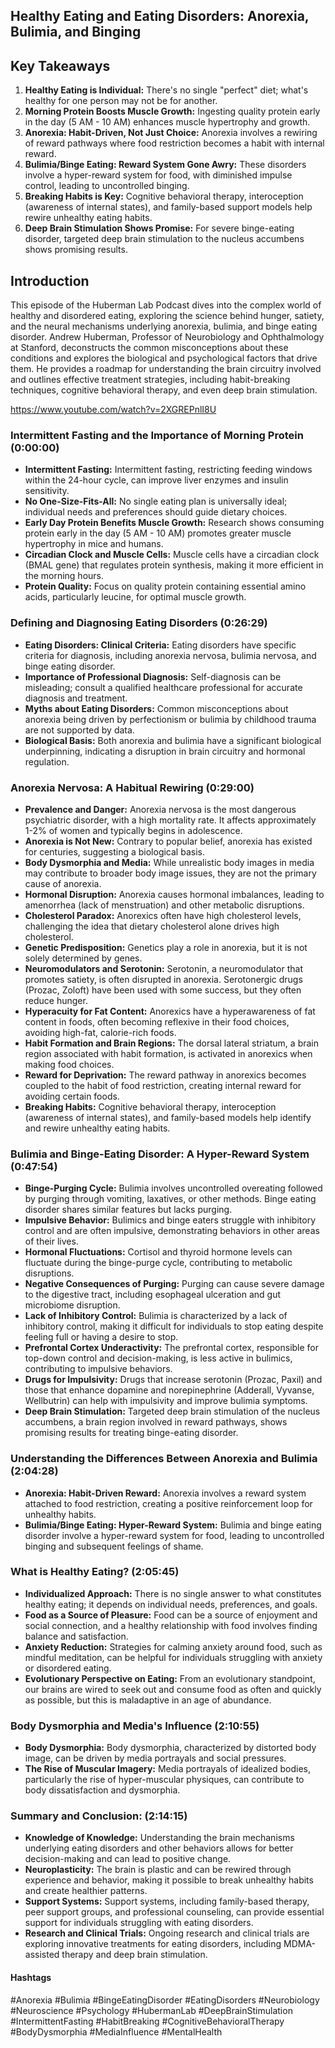 ##  Healthy Eating and Eating Disorders: Anorexia, Bulimia, and Binging 

## Key Takeaways
1. **Healthy Eating is Individual:** There's no single "perfect" diet; what's healthy for one person may not be for another.
2. **Morning Protein Boosts Muscle Growth:** Ingesting quality protein early in the day (5 AM - 10 AM) enhances muscle hypertrophy and growth.
3. **Anorexia: Habit-Driven, Not Just Choice:** Anorexia involves a rewiring of reward pathways where food restriction becomes a habit with internal reward. 
4. **Bulimia/Binge Eating: Reward System Gone Awry:** These disorders involve a hyper-reward system for food, with diminished impulse control, leading to uncontrolled binging.
5. **Breaking Habits is Key:**  Cognitive behavioral therapy, interoception (awareness of internal states), and family-based support models help rewire unhealthy eating habits.
6. **Deep Brain Stimulation Shows Promise:**  For severe binge-eating disorder, targeted deep brain stimulation to the nucleus accumbens shows promising results.

## Introduction
This episode of the Huberman Lab Podcast dives into the complex world of healthy and disordered eating, exploring the science behind hunger, satiety, and the neural mechanisms underlying anorexia, bulimia, and binge eating disorder. Andrew Huberman, Professor of Neurobiology and Ophthalmology at Stanford,  deconstructs the common misconceptions about these conditions and explores the biological and psychological factors that drive them. He provides a roadmap for understanding the brain circuitry involved and outlines effective treatment strategies, including habit-breaking techniques, cognitive behavioral therapy, and even deep brain stimulation. 

https://www.youtube.com/watch?v=2XGREPnlI8U

### Intermittent Fasting and the Importance of Morning Protein (0:00:00)

- **Intermittent Fasting:**  Intermittent fasting, restricting feeding windows within the 24-hour cycle, can improve liver enzymes and insulin sensitivity.
- **No One-Size-Fits-All:**  No single eating plan is universally ideal; individual needs and preferences should guide dietary choices.
- **Early Day Protein Benefits Muscle Growth:**  Research shows consuming protein early in the day (5 AM - 10 AM) promotes greater muscle hypertrophy in mice and humans. 
- **Circadian Clock and Muscle Cells:**  Muscle cells have a circadian clock (BMAL gene) that regulates protein synthesis, making it more efficient in the morning hours. 
- **Protein Quality:**  Focus on quality protein containing essential amino acids, particularly leucine, for optimal muscle growth.

### Defining and Diagnosing Eating Disorders (0:26:29)

- **Eating Disorders: Clinical Criteria:**  Eating disorders have specific criteria for diagnosis, including anorexia nervosa, bulimia nervosa, and binge eating disorder. 
- **Importance of Professional Diagnosis:** Self-diagnosis can be misleading; consult a qualified healthcare professional for accurate diagnosis and treatment.
- **Myths about Eating Disorders:**  Common misconceptions about anorexia being driven by perfectionism or bulimia by childhood trauma are not supported by data.
- **Biological Basis:**  Both anorexia and bulimia have a significant biological underpinning, indicating a disruption in brain circuitry and hormonal regulation.

### Anorexia Nervosa: A Habitual Rewiring (0:29:00)

- **Prevalence and Danger:** Anorexia nervosa is the most dangerous psychiatric disorder, with a high mortality rate. It affects approximately 1-2% of women and typically begins in adolescence.
- **Anorexia is Not New:**  Contrary to popular belief, anorexia has existed for centuries, suggesting a biological basis.
- **Body Dysmorphia and Media:**  While unrealistic body images in media may contribute to broader body image issues, they are not the primary cause of anorexia.
- **Hormonal Disruption:**  Anorexia causes hormonal imbalances, leading to amenorrhea (lack of menstruation) and other metabolic disruptions.
- **Cholesterol Paradox:**  Anorexics often have high cholesterol levels, challenging the idea that dietary cholesterol alone drives high cholesterol.
- **Genetic Predisposition:**  Genetics play a role in anorexia, but it is not solely determined by genes.
- **Neuromodulators and Serotonin:**  Serotonin, a neuromodulator that promotes satiety, is often disrupted in anorexia.  Serotonergic drugs (Prozac, Zoloft) have been used with some success, but they often reduce hunger.
- **Hyperacuity for Fat Content:**  Anorexics have a hyperawareness of fat content in foods, often becoming reflexive in their food choices, avoiding high-fat, calorie-rich foods.
- **Habit Formation and Brain Regions:**  The dorsal lateral striatum, a brain region associated with habit formation, is activated in anorexics when making food choices.
- **Reward for Deprivation:**  The reward pathway in anorexics becomes coupled to the habit of food restriction, creating internal reward for avoiding certain foods. 
- **Breaking Habits:**  Cognitive behavioral therapy, interoception (awareness of internal states), and family-based models help identify and rewire unhealthy eating habits.

### Bulimia and Binge-Eating Disorder: A Hyper-Reward System (0:47:54)

- **Binge-Purging Cycle:**  Bulimia involves uncontrolled overeating followed by purging through vomiting, laxatives, or other methods. Binge eating disorder shares similar features but lacks purging.
- **Impulsive Behavior:**  Bulimics and binge eaters struggle with inhibitory control and are often impulsive, demonstrating behaviors in other areas of their lives.
- **Hormonal Fluctuations:**  Cortisol and thyroid hormone levels can fluctuate during the binge-purge cycle, contributing to metabolic disruptions.
- **Negative Consequences of Purging:**  Purging can cause severe damage to the digestive tract, including esophageal ulceration and gut microbiome disruption.
- **Lack of Inhibitory Control:**  Bulimia is characterized by a lack of inhibitory control, making it difficult for individuals to stop eating despite feeling full or having a desire to stop.
- **Prefrontal Cortex Underactivity:**  The prefrontal cortex, responsible for top-down control and decision-making, is less active in bulimics, contributing to impulsive behaviors.
- **Drugs for Impulsivity:**  Drugs that increase serotonin (Prozac, Paxil) and those that enhance dopamine and norepinephrine (Adderall, Vyvanse, Wellbutrin) can help with impulsivity and improve bulimia symptoms.
- **Deep Brain Stimulation:**  Targeted deep brain stimulation of the nucleus accumbens, a brain region involved in reward pathways, shows promising results for treating binge-eating disorder.

### Understanding the Differences Between Anorexia and Bulimia (2:04:28)

- **Anorexia: Habit-Driven Reward:**  Anorexia involves a reward system attached to food restriction, creating a positive reinforcement loop for unhealthy habits.
- **Bulimia/Binge Eating: Hyper-Reward System:** Bulimia and binge eating disorder involve a hyper-reward system for food, leading to uncontrolled binging and subsequent feelings of shame. 

### What is Healthy Eating? (2:05:45)

- **Individualized Approach:**  There is no single answer to what constitutes healthy eating; it depends on individual needs, preferences, and goals.
- **Food as a Source of Pleasure:**  Food can be a source of enjoyment and social connection, and a healthy relationship with food involves finding balance and satisfaction.
- **Anxiety Reduction:**  Strategies for calming anxiety around food, such as mindful meditation, can be helpful for individuals struggling with anxiety or disordered eating.
- **Evolutionary Perspective on Eating:**  From an evolutionary standpoint, our brains are wired to seek out and consume food as often and quickly as possible, but this is maladaptive in an age of abundance.

###  Body Dysmorphia and Media's Influence (2:10:55)

- **Body Dysmorphia:**  Body dysmorphia, characterized by distorted body image, can be driven by media portrayals and social pressures. 
- **The Rise of Muscular Imagery:**  Media portrayals of idealized bodies, particularly the rise of hyper-muscular physiques, can contribute to body dissatisfaction and dysmorphia.

### Summary and Conclusion: (2:14:15)

- **Knowledge of Knowledge:**  Understanding the brain mechanisms underlying eating disorders and other behaviors allows for better decision-making and can lead to positive change.
- **Neuroplasticity:**  The brain is plastic and can be rewired through experience and behavior, making it possible to break unhealthy habits and create healthier patterns. 
- **Support Systems:**  Support systems, including family-based therapy, peer support groups, and professional counseling, can provide essential support for individuals struggling with eating disorders. 
- **Research and Clinical Trials:**  Ongoing research and clinical trials are exploring innovative treatments for eating disorders, including MDMA-assisted therapy and deep brain stimulation. 

#### Hashtags  
#Anorexia #Bulimia #BingeEatingDisorder #EatingDisorders #Neurobiology #Neuroscience #Psychology #HubermanLab #DeepBrainStimulation #IntermittentFasting #HabitBreaking #CognitiveBehavioralTherapy #BodyDysmorphia #MediaInfluence #MentalHealth  
